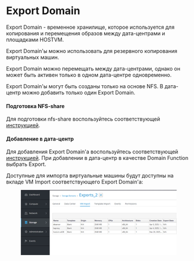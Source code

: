 # Export Domain

Export Domain - временное хранилище, которое используется для копирования и перемещения образов между дата-центрами и площадками HOSTVM.&#x20;

Export Domain'ы можно использовать для резервного копирования виртуальных машин.&#x20;

Export Domain можно перемещать между дата-центрами, однако он может быть активен только в одном дата-центре одновременно.&#x20;

Export Domain'ы могут быть созданы только на основе NFS. В дата-центр можно добавить только один Export Domain.

#### Подготовка NFS-share

Для подготовки nfs-share воспользуйтесь соответствующей [инструкцией](../../rukovodstvo-po-administrirovaniyu/khranilishe-dannykh/podgotovka-i-podklyuchenie-nfs-khranilisha/podgotovka-nfs-khranilisha.md).

#### Добавление в дата-центр

Для добавления Export Domain'а воспользуйтесь соответствующей [инструкцией](../../rukovodstvo-po-administrirovaniyu/khranilishe-dannykh/podgotovka-i-podklyuchenie-nfs-khranilisha/dobavlenie-nfs-khranilisha.md). При добавлении в дата-центр в качестве Domain Function выбрать Export.&#x20;

Доступные для импорта виртуальные машины будут доступны на вкладе VM Import соответствующего Export Domain'а:

<figure><img src="../../../.gitbook/assets/image (105).png" alt=""><figcaption></figcaption></figure>

